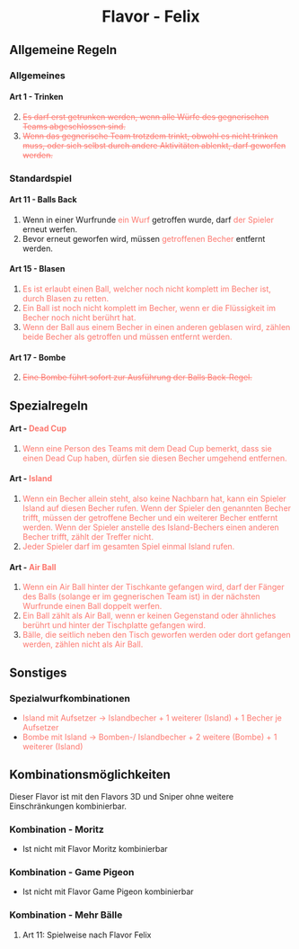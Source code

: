 <h1 align=center>Flavor - Felix</h1>

## Allgemeine Regeln

### Allgemeines

#### Art 1 - Trinken

2. <span style="color:rgb(253, 119, 110)"><del>Es darf erst getrunken werden, wenn alle Würfe des gegnerischen Teams abgeschlossen sind.</del></span>
3. <span style="color:rgb(253, 119, 110)"><del>Wenn das gegnerische Team trotzdem trinkt, obwohl es nicht trinken muss, oder sich selbst durch andere Aktivitäten ablenkt, darf geworfen werden.</del></span>

### Standardspiel

#### Art 11 - Balls Back

1. Wenn in einer Wurfrunde <span style="color:rgb(253, 119, 110)">ein Wurf</span> getroffen wurde, darf <span style="color:rgb(253, 119, 110)">der Spieler</span> erneut werfen.
2. Bevor erneut geworfen wird, müssen <span style="color:rgb(253, 119, 110)">getroffenen Becher</span> entfernt werden.

#### Art 15 - Blasen

1. <span style="color:rgb(253, 119, 110)">Es ist erlaubt einen Ball, welcher noch nicht komplett im Becher ist, durch Blasen zu retten.</span>
2. <span style="color:rgb(253, 119, 110)">Ein Ball ist noch nicht komplett im Becher, wenn er die Flüssigkeit im Becher noch nicht berührt hat.</span>
3. <span style="color:rgb(253, 119, 110)">Wenn der Ball aus einem Becher in einen anderen geblasen wird, zählen beide Becher als getroffen und müssen entfernt werden.</span>

#### Art 17 - Bombe

2. <span style="color:rgb(253, 119, 110)"><del>Eine Bombe führt sofort zur Ausführung der Balls Back-Regel.</del></span>

## Spezialregeln

#### Art - <span style="color:rgb(253, 119, 110)">Dead Cup</span>

1. <span style="color:rgb(253, 119, 110)">Wenn eine Person des Teams mit dem Dead Cup bemerkt, dass sie einen Dead Cup haben, dürfen sie diesen Becher umgehend entfernen.</span>

#### Art - <span style="color:rgb(253, 119, 110)">Island</span>

1. <span style="color:rgb(253, 119, 110)">Wenn ein Becher allein steht, also keine Nachbarn hat, kann ein Spieler Island auf diesen Becher rufen. Wenn der Spieler den genannten Becher trifft, müssen der getroffene Becher und ein weiterer Becher entfernt werden. Wenn der Spieler anstelle des Island-Bechers einen anderen Becher trifft, zählt der Treffer nicht.</span>
2. <span style="color:rgb(253, 119, 110)">Jeder Spieler darf im gesamten Spiel einmal Island rufen.</span>

#### Art - <span style="color:rgb(253, 119, 110)">Air Ball</span>

1. <span style="color:rgb(253, 119, 110)">Wenn ein Air Ball hinter der Tischkante gefangen wird, darf der Fänger des Balls (solange er im gegnerischen Team ist) in der nächsten Wurfrunde einen Ball doppelt werfen.</span>
2. <span style="color:rgb(253, 119, 110)">Ein Ball zählt als Air Ball, wenn er keinen Gegenstand oder ähnliches berührt und hinter der Tischplatte gefangen wird.</span>
3. <span style="color:rgb(253, 119, 110)">Bälle, die seitlich neben den Tisch geworfen werden oder dort gefangen werden, zählen nicht als Air Ball.</span>

## Sonstiges

### Spezialwurfkombinationen

- <span style="color:rgb(253, 119, 110)">Island mit Aufsetzer &rarr; Islandbecher + 1 weiterer (Island) + 1 Becher je Aufsetzer</span>
- <span style="color:rgb(253, 119, 110)">Bombe mit Island &rarr; Bomben-/ Islandbecher + 2 weitere (Bombe) + 1 weiterer (Island)</span>

## Kombinationsmöglichkeiten

Dieser Flavor ist mit den Flavors 3D und Sniper ohne weitere Einschränkungen kombinierbar.

### Kombination - Moritz

- Ist nicht mit Flavor Moritz kombinierbar

### Kombination - Game Pigeon

- Ist nicht mit Flavor Game Pigeon kombinierbar

### Kombination - Mehr Bälle

1. Art 11: Spielweise nach Flavor Felix
